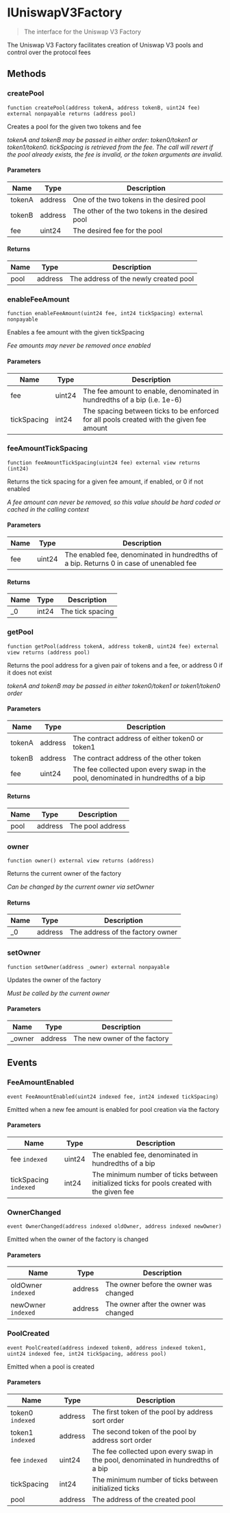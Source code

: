 # IUniswapV3Factory



> The interface for the Uniswap V3 Factory

The Uniswap V3 Factory facilitates creation of Uniswap V3 pools and control over the protocol fees



## Methods

### createPool

```solidity
function createPool(address tokenA, address tokenB, uint24 fee) external nonpayable returns (address pool)
```

Creates a pool for the given two tokens and fee

*tokenA and tokenB may be passed in either order: token0/token1 or token1/token0. tickSpacing is retrieved from the fee. The call will revert if the pool already exists, the fee is invalid, or the token arguments are invalid.*

#### Parameters

| Name | Type | Description |
|---|---|---|
| tokenA | address | One of the two tokens in the desired pool |
| tokenB | address | The other of the two tokens in the desired pool |
| fee | uint24 | The desired fee for the pool |

#### Returns

| Name | Type | Description |
|---|---|---|
| pool | address | The address of the newly created pool |

### enableFeeAmount

```solidity
function enableFeeAmount(uint24 fee, int24 tickSpacing) external nonpayable
```

Enables a fee amount with the given tickSpacing

*Fee amounts may never be removed once enabled*

#### Parameters

| Name | Type | Description |
|---|---|---|
| fee | uint24 | The fee amount to enable, denominated in hundredths of a bip (i.e. 1e-6) |
| tickSpacing | int24 | The spacing between ticks to be enforced for all pools created with the given fee amount |

### feeAmountTickSpacing

```solidity
function feeAmountTickSpacing(uint24 fee) external view returns (int24)
```

Returns the tick spacing for a given fee amount, if enabled, or 0 if not enabled

*A fee amount can never be removed, so this value should be hard coded or cached in the calling context*

#### Parameters

| Name | Type | Description |
|---|---|---|
| fee | uint24 | The enabled fee, denominated in hundredths of a bip. Returns 0 in case of unenabled fee |

#### Returns

| Name | Type | Description |
|---|---|---|
| _0 | int24 | The tick spacing |

### getPool

```solidity
function getPool(address tokenA, address tokenB, uint24 fee) external view returns (address pool)
```

Returns the pool address for a given pair of tokens and a fee, or address 0 if it does not exist

*tokenA and tokenB may be passed in either token0/token1 or token1/token0 order*

#### Parameters

| Name | Type | Description |
|---|---|---|
| tokenA | address | The contract address of either token0 or token1 |
| tokenB | address | The contract address of the other token |
| fee | uint24 | The fee collected upon every swap in the pool, denominated in hundredths of a bip |

#### Returns

| Name | Type | Description |
|---|---|---|
| pool | address | The pool address |

### owner

```solidity
function owner() external view returns (address)
```

Returns the current owner of the factory

*Can be changed by the current owner via setOwner*


#### Returns

| Name | Type | Description |
|---|---|---|
| _0 | address | The address of the factory owner |

### setOwner

```solidity
function setOwner(address _owner) external nonpayable
```

Updates the owner of the factory

*Must be called by the current owner*

#### Parameters

| Name | Type | Description |
|---|---|---|
| _owner | address | The new owner of the factory |



## Events

### FeeAmountEnabled

```solidity
event FeeAmountEnabled(uint24 indexed fee, int24 indexed tickSpacing)
```

Emitted when a new fee amount is enabled for pool creation via the factory



#### Parameters

| Name | Type | Description |
|---|---|---|
| fee `indexed` | uint24 | The enabled fee, denominated in hundredths of a bip |
| tickSpacing `indexed` | int24 | The minimum number of ticks between initialized ticks for pools created with the given fee |

### OwnerChanged

```solidity
event OwnerChanged(address indexed oldOwner, address indexed newOwner)
```

Emitted when the owner of the factory is changed



#### Parameters

| Name | Type | Description |
|---|---|---|
| oldOwner `indexed` | address | The owner before the owner was changed |
| newOwner `indexed` | address | The owner after the owner was changed |

### PoolCreated

```solidity
event PoolCreated(address indexed token0, address indexed token1, uint24 indexed fee, int24 tickSpacing, address pool)
```

Emitted when a pool is created



#### Parameters

| Name | Type | Description |
|---|---|---|
| token0 `indexed` | address | The first token of the pool by address sort order |
| token1 `indexed` | address | The second token of the pool by address sort order |
| fee `indexed` | uint24 | The fee collected upon every swap in the pool, denominated in hundredths of a bip |
| tickSpacing  | int24 | The minimum number of ticks between initialized ticks |
| pool  | address | The address of the created pool |



